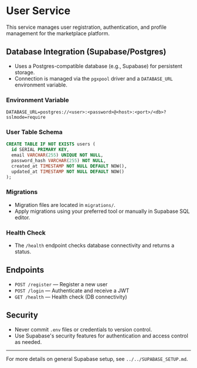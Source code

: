 # User Service

This service manages user registration, authentication, and profile management for the marketplace platform.

## Database Integration (Supabase/Postgres)

- Uses a Postgres-compatible database (e.g., Supabase) for persistent storage.
- Connection is managed via the `pgxpool` driver and a `DATABASE_URL` environment variable.

### Environment Variable

```
DATABASE_URL=postgres://<user>:<password>@<host>:<port>/<db>?sslmode=require
```

### User Table Schema

```sql
CREATE TABLE IF NOT EXISTS users (
  id SERIAL PRIMARY KEY,
  email VARCHAR(255) UNIQUE NOT NULL,
  password_hash VARCHAR(255) NOT NULL,
  created_at TIMESTAMP NOT NULL DEFAULT NOW(),
  updated_at TIMESTAMP NOT NULL DEFAULT NOW()
);
```

### Migrations

- Migration files are located in `migrations/`.
- Apply migrations using your preferred tool or manually in Supabase SQL editor.

### Health Check

- The `/health` endpoint checks database connectivity and returns a status.

## Endpoints

- `POST /register` — Register a new user
- `POST /login` — Authenticate and receive a JWT
- `GET /health` — Health check (DB connectivity)

## Security

- Never commit `.env` files or credentials to version control.
- Use Supabase's security features for authentication and access control as needed.

---

For more details on general Supabase setup, see `../../SUPABASE_SETUP.md`.
